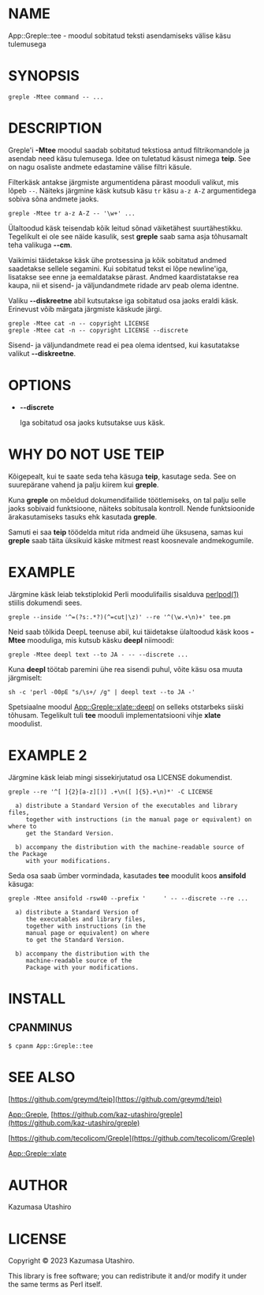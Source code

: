 # NAME

App::Greple::tee - moodul sobitatud teksti asendamiseks välise käsu tulemusega

# SYNOPSIS

    greple -Mtee command -- ...

# DESCRIPTION

Greple'i **-Mtee** moodul saadab sobitatud tekstiosa antud filtrikomandole ja asendab need käsu tulemusega. Idee on tuletatud käsust nimega **teip**. See on nagu osaliste andmete edastamine välise filtri käsule.

Filterkäsk antakse järgmiste argumentidena pärast mooduli valikut, mis lõpeb `--`. Näiteks järgmine käsk kutsub käsu `tr` käsu `a-z A-Z` argumentidega sobiva sõna andmete jaoks.

    greple -Mtee tr a-z A-Z -- '\w+' ...

Ülaltoodud käsk teisendab kõik leitud sõnad väiketähest suurtähestikku. Tegelikult ei ole see näide kasulik, sest **greple** saab sama asja tõhusamalt teha valikuga **--cm**.

Vaikimisi täidetakse käsk ühe protsessina ja kõik sobitatud andmed saadetakse sellele segamini. Kui sobitatud tekst ei lõpe newline'iga, lisatakse see enne ja eemaldatakse pärast. Andmed kaardistatakse rea kaupa, nii et sisend- ja väljundandmete ridade arv peab olema identne.

Valiku **--diskreetne** abil kutsutakse iga sobitatud osa jaoks eraldi käsk. Erinevust võib märgata järgmiste käskude järgi.

    greple -Mtee cat -n -- copyright LICENSE
    greple -Mtee cat -n -- copyright LICENSE --discrete

Sisend- ja väljundandmete read ei pea olema identsed, kui kasutatakse valikut **--diskreetne**.

# OPTIONS

- **--discrete**

    Iga sobitatud osa jaoks kutsutakse uus käsk.

# WHY DO NOT USE TEIP

Kõigepealt, kui te saate seda teha käsuga **teip**, kasutage seda. See on suurepärane vahend ja palju kiirem kui **greple**.

Kuna **greple** on mõeldud dokumendifailide töötlemiseks, on tal palju selle jaoks sobivaid funktsioone, näiteks sobitusala kontroll. Nende funktsioonide ärakasutamiseks tasuks ehk kasutada **greple**.

Samuti ei saa **teip** töödelda mitut rida andmeid ühe üksusena, samas kui **greple** saab täita üksikuid käske mitmest reast koosnevale andmekogumile.

# EXAMPLE

Järgmine käsk leiab tekstiplokid Perli moodulifailis sisalduva [perlpod(1)](http://man.he.net/man1/perlpod) stiilis dokumendi sees.

    greple --inside '^=(?s:.*?)(^=cut|\z)' --re '^(\w.+\n)+' tee.pm

Neid saab tõlkida DeepL teenuse abil, kui täidetakse ülaltoodud käsk koos **-Mtee** mooduliga, mis kutsub käsku **deepl** niimoodi:

    greple -Mtee deepl text --to JA - -- --discrete ...

Kuna **deepl** töötab paremini ühe rea sisendi puhul, võite käsu osa muuta järgmiselt:

    sh -c 'perl -00pE "s/\s+/ /g" | deepl text --to JA -'

Spetsiaalne moodul [App::Greple::xlate::deepl](https://metacpan.org/pod/App%3A%3AGreple%3A%3Axlate%3A%3Adeepl) on selleks otstarbeks siiski tõhusam. Tegelikult tuli **tee** mooduli implementatsiooni vihje **xlate** moodulist.

# EXAMPLE 2

Järgmine käsk leiab mingi sissekirjutatud osa LICENSE dokumendist.

    greple --re '^[ ]{2}[a-z][)] .+\n([ ]{5}.+\n)*' -C LICENSE

      a) distribute a Standard Version of the executables and library files,
         together with instructions (in the manual page or equivalent) on where to
         get the Standard Version.
    
      b) accompany the distribution with the machine-readable source of the Package
         with your modifications.
    

Seda osa saab ümber vormindada, kasutades **tee** moodulit koos **ansifold** käsuga:

    greple -Mtee ansifold -rsw40 --prefix '     ' -- --discrete --re ...

      a) distribute a Standard Version of
         the executables and library files,
         together with instructions (in the
         manual page or equivalent) on where
         to get the Standard Version.
    
      b) accompany the distribution with the
         machine-readable source of the
         Package with your modifications.
    

# INSTALL

## CPANMINUS

    $ cpanm App::Greple::tee

# SEE ALSO

[https://github.com/greymd/teip](https://github.com/greymd/teip)

[App::Greple](https://metacpan.org/pod/App%3A%3AGreple), [https://github.com/kaz-utashiro/greple](https://github.com/kaz-utashiro/greple)

[https://github.com/tecolicom/Greple](https://github.com/tecolicom/Greple)

[App::Greple::xlate](https://metacpan.org/pod/App%3A%3AGreple%3A%3Axlate)

# AUTHOR

Kazumasa Utashiro

# LICENSE

Copyright © 2023 Kazumasa Utashiro.

This library is free software; you can redistribute it and/or modify
it under the same terms as Perl itself.
